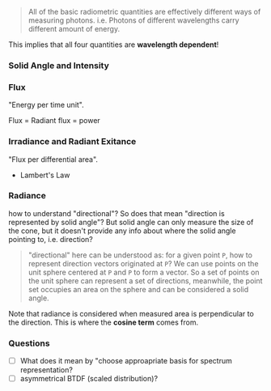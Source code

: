 > All of the basic radiometric quantities are effectively different ways of measuring photons. i.e. Photons of different wavelengths carry different amount of energy.

This implies that all four quantities are **wavelength dependent**!

### Solid Angle and Intensity

### Flux
"Energy per time unit".

Flux = Radiant flux = power

### Irradiance and Radiant Exitance
"Flux per differential area".
- Lambert's Law

### Radiance
how to understand "directional"?
So does that mean "direction is represented by solid angle"?
But solid angle can only measure the size of the cone, but it doesn't provide any info about where the solid angle pointing to, i.e. direction?
> "directional" here can be understood as: for a given point `P`, how to represent direction vectors originated at `P`? We can use points on the unit sphere centered at `P` and `P` to form a vector. So a set of points on the unit sphere can represent a set of directions, meanwhile, the point set occupies an area on the sphere and can be considered a solid angle.

Note that radiance is considered when measured area is perpendicular to the direction. This is where the **cosine term** comes from.

### Questions
- [ ] What does it mean by "choose approapriate basis for spectrum representation?
- [ ] asymmetrical BTDF (scaled distribution)?